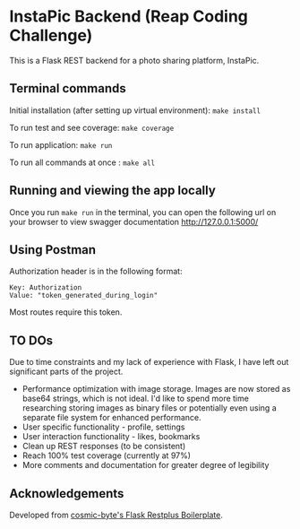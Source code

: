 # InstaPic Backend (Reap Coding Challenge)

This is a Flask REST backend for a photo sharing platform, InstaPic.  

## Terminal commands

Initial installation (after setting up virtual environment): `make install`

To run test and see coverage: `make coverage`

To run application: `make run`

To run all commands at once : `make all`


## Running and viewing the app locally ##

Once you run `make run` in the terminal, you can open the following url on your browser to view swagger documentation
http://127.0.0.1:5000/


## Using Postman ##

Authorization header is in the following format:
```
Key: Authorization
Value: "token_generated_during_login"
```
Most routes require this token.

## TO DOs ## 
Due to time constraints and my lack of experience with Flask, I have left out significant parts of the project.

- Performance optimization with image storage.  Images are now stored as base64 strings, which is not ideal.  I'd like to spend more time researching storing images as binary files or potentially even using a separate file system for enhanced performance.
- User specific functionality - profile, settings
- User interaction functionality - likes, bookmarks
- Clean up REST responses (to be consistent)
- Reach 100% test coverage (currently at 97%)
- More comments and documentation for greater degree of legibility

## Acknowledgements
Developed from [cosmic-byte's Flask Restplus Boilerplate](https://github.com/cosmic-byte/flask-restplus-boilerplate.git
).  
